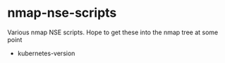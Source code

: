 # nmap-nse-scripts

Various nmap NSE scripts.  Hope to get these into the nmap tree at some point

* kubernetes-version
